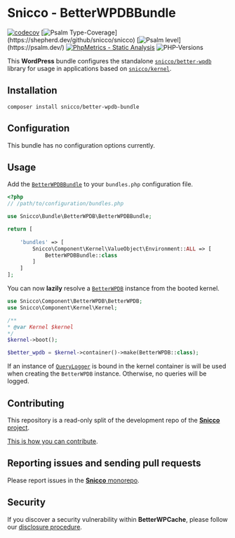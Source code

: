 # Snicco - BetterWPDBBundle

[![codecov](https://img.shields.io/badge/Coverage-100%25-success
)](https://codecov.io/gh/snicco/snicco)
[![Psalm Type-Coverage](https://shepherd.dev/github/snicco/snicco/coverage.svg?)](https://shepherd.dev/github/snicco/snicco)
[![Psalm level](https://shepherd.dev/github/snicco/snicco/level.svg?)](https://psalm.dev/)
[![PhpMetrics - Static Analysis](https://img.shields.io/badge/PhpMetrics-Static_Analysis-2ea44f)](https://snicco.github.io/snicco/phpmetrics/BetterWPDBBundle/index.html)
![PHP-Versions](https://img.shields.io/badge/PHP-%5E7.4%7C%5E8.0%7C%5E8.1-blue)

This **WordPress** bundle configures the standalone [`snicco/better-wpdb`](https://github.com/snicco/better-wpdb) library for usage in applications based on [`snicco/kernel`](https://github.com/snicco/kernel).

## Installation

```shell
composer install snicco/better-wpdb-bundle
```

## Configuration

This bundle has no configuration options currently.

## Usage

Add the [`BetterWPDBBundle`](src/BetterWPDBBundle.php) to your `bundles.php` configuration file.

```php
<?php
// /path/to/configuration/bundles.php

use Snicco\Bundle\BetterWPDB\BetterWPDBBundle;

return [
    
    'bundles' => [
        Snicco\Component\Kernel\ValueObject\Environment::ALL => [
            BetterWPDBBundle::class
        ]   
    ]   
];

```

You can now **lazily** resolve a [`BetterWPDB`](https://github.com/snicco/better-wpdb) instance from the booted kernel.

```php
use Snicco\Component\BetterWPDB\BetterWPDB;
use Snicco\Component\Kernel\Kernel;

/**
* @var Kernel $kernel
*/
$kernel->boot();

$better_wpdb = $kernel->container()->make(BetterWPDB::class);
```

If an instance of [`QueryLogger`](https://github.com/snicco/better-wpdb#logging) is bound in the kernel container is will be used when creating the `BetterWPDB` instance.
Otherwise, no queries will be logged.

## Contributing

This repository is a read-only split of the development repo of the [**Snicco** project](https://github.com/snicco/snicco).

[This is how you can contribute](https://github.com/snicco/snicco/blob/master/CONTRIBUTING.md).

## Reporting issues and sending pull requests

Please report issues in the
[**Snicco** monorepo](https://github.com/snicco/snicco/blob/master/CONTRIBUTING.md##using-the-issue-tracker).

## Security

If you discover a security vulnerability within **BetterWPCache**, please follow
our [disclosure procedure](https://github.com/snicco/snicco/blob/master/SECURITY.md).
